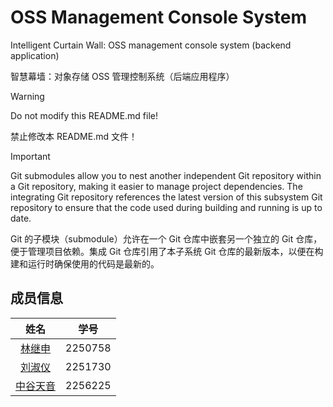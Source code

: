 # OSS Management Console System

Intelligent Curtain Wall: OSS management console system (backend application)

智慧幕墙：对象存储 OSS 管理控制系统（后端应用程序）

> [!WARNING]
> Do not modify this README.md file!
>
> 禁止修改本 README.md 文件！

> [!IMPORTANT]
> Git submodules allow you to nest another independent Git repository within a Git repository, making it easier to manage project dependencies. The integrating Git repository references the latest version of this subsystem Git repository to ensure that the code used during building and running is up to date.
>
> Git 的子模块（submodule）允许在一个 Git 仓库中嵌套另一个独立的 Git 仓库，便于管理项目依赖。集成 Git 仓库引用了本子系统 Git 仓库的最新版本，以便在构建和运行时确保使用的代码是最新的。

## 成员信息

| 姓名 | 学号 |
| :---: | :---: |
| [林继申](https://github.com/MinmusLin) | 2250758 |
| [刘淑仪](https://github.com/bunnyoii) | 2251730 |
| [中谷天音](https://github.com/amaneosaka) | 2256225 |
